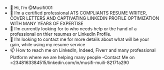 - 👋 Hi, I’m @Musifi001
- 👀 I’m a certified professional ATS COMPLIANTS RESUME WRITER, COVER LETTERS AND CAPTIVATING LINKEDIN PROFILE OPTIMIZATION WITH MANY YEARS OF EXPERTISE
- 🌱 I’m currently looking for to who needs help or the hand of a professional on thier resumes or LinkedIn Profile.
- 💞️ I’m looking to contact me for more details about what will be your gain, while using my resume service
- 📫 How to reach me on LinkedIn, Indeed, Fiverr and many professional Platform where we are helping many people
-Contact Me on =2348163384515/linkedin.com/in/musifi-muili-82171a290
<!---
Musifi001/Musifi001 is a ✨ special ✨ repository because its `README.md` (this file) appears on your GitHub profile.
You can click the Preview link to take a look at your changes.
--->
